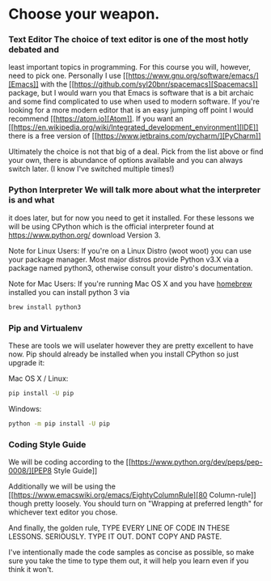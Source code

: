 # Choose your weapon.

### Text Editor The choice of text editor is one of the most hotly debated and
least important topics in programming. For this course you will, however, need
to pick one. Personally I use [[https://www.gnu.org/software/emacs/][Emacs]]
with the [[https://github.com/syl20bnr/spacemacs][Spacemacs]] package, but I
would warn you that Emacs is software that is a bit archaic and some find
complicated to use when used to modern software. If you're looking for a more
modern editor that is an easy jumping off point I would recommend
[[https://atom.io][Atom]]. If you want an
[[https://en.wikipedia.org/wiki/Integrated_development_environment][IDE]] there
is a free version of [[https://www.jetbrains.com/pycharm/][PyCharm]]

Ultimately the choice is not that big of a deal. Pick from the list above or
find your own, there is abundance of options available and you can always switch
later. (I know I've switched multiple times!)

### Python Interpreter We will talk more about what the interpreter is and what
it does later, but for now you need to get it installed. For these lessons we
will be using CPython which is the official interpreter found at
https://www.python.org/ download Version 3. 

Note for Linux Users: If you're on a Linux Distro (woot woot) you can use your
package manager. Most major distros provide Python v3.X via a package named
python3, otherwise consult your distro's documentation.

Note for Mac Users: If you're running Mac OS X and you have
[homebrew](https://brew.sh) installed you can install python 3 via

```bash 
brew install python3 
``` 

### Pip and Virtualenv 
These are tools we will uselater however they are pretty excellent to have now. 
Pip should already be installed when you install CPython so just upgrade it:

Mac OS X / Linux: 
```bash
pip install -U pip 
```

Windows: 
```bash
python -m pip install -U pip 
```

### Coding Style Guide
We will be coding according to the
[[https://www.python.org/dev/peps/pep-0008/][PEP8 Style Guide]]

Additionally we will be using the
[[https://www.emacswiki.org/emacs/EightyColumnRule][80 Column-rule]] though
pretty loosely.
You should turn on "Wrapping at preferred length" for whichever text
editor you chose.

And finally, the golden rule, TYPE EVERY LINE OF CODE IN THESE LESSONS.
SERIOUSLY. TYPE IT OUT. DONT COPY AND PASTE.

I've intentionally made the code samples as concise as possible, so
make sure you take the time to type them out, it will help you learn
even if you think it won't.

